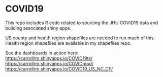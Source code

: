 # COVID19
This repo includes R code related to sourcing the JHU COVID19 data and building associated shiny apps. 

US county and health region shapefiles are needed to run much of this. Health region shapefiles are available in my shapefiles repo. 

See the dashboards in action here: 
https://carrollrm.shinyapps.io/COVID19ts/
https://carrollrm.shinyapps.io/COVIDmod/
https://carrollrm.shinyapps.io/COVID19_US_NC_CF/

